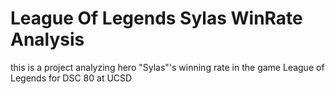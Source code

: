 # League Of Legends Sylas WinRate Analysis
this is a project analyzing hero "Sylas"'s winning rate in the game League of Legends for DSC 80 at UCSD
